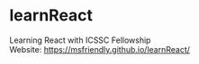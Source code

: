 # learnReact
Learning React with ICSSC Fellowship  
Website:  https://msfriendly.github.io/learnReact/
